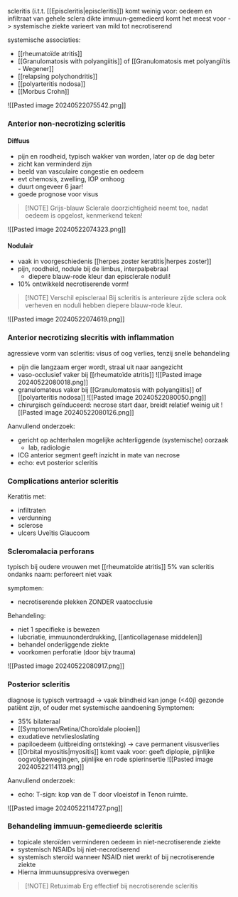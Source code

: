 scleritis (i.t.t. [[Episcleritis|episcleritis]]) komt weinig voor: oedeem en infiltraat van gehele sclera dikte
immuun-gemedieerd komt het meest voor -> systemische ziekte
varieert van mild tot necrotiserend

systemische associaties:
- [[rheumatoïde atritis]]
- [[Granulomatosis with polyangiitis]] of [[Granulomatosis met polyangiïtis - Wegener]]
- [[relapsing polychondritis]]
- [[polyarteritis nodosa]] 
- [[Morbus Crohn]] 

![[Pasted image 20240522075542.png]]
### Anterior non-necrotizing scleritis
#### Diffuus
- pijn en roodheid, typisch wakker van worden, later op de dag beter
- zicht kan verminderd zijn
- beeld van vasculaire congestie en oedeem
- evt chemosis, zwelling, IOP omhoog
- duurt ongeveer 6 jaar!
- goede prognose voor visus

> [!NOTE] Grijs-blauw
> Sclerale doorzichtigheid neemt toe, nadat oedeem is opgelost, kenmerkend teken!


![[Pasted image 20240522074323.png]]

#### Nodulair
- vaak in voorgeschiedenis [[herpes zoster keratitis|herpes zoster]] 
- pijn, roodheid, nodule bij de limbus, interpalpebraal
	- diepere blauw-rode kleur dan episclerale noduli!
- 10% ontwikkeld necrotiserende vorm!

> [!NOTE] Verschil episcleraal
> Bij scleritis is anterieure zijde sclera ook verheven en noduli hebben diepere blauw-rode kleur. 



![[Pasted image 20240522074619.png]]


### Anterior necrotizing slecritis with inflammation

agressieve vorm van scleritis: visus of oog verlies, tenzij snelle behandeling
- pijn die langzaam erger wordt, straal uit naar aangezicht
- vaso-occlusief vaker bij [[rheumatoïde atritis]] 
![[Pasted image 20240522080018.png]]
- granulomateus vaker bij [[Granulomatosis with polyangiitis]] of [[polyarteritis nodosa]] 
![[Pasted image 20240522080050.png]]
- chirurgisch geïnduceerd: necrose start daar, breidt relatief weinig uit
![[Pasted image 20240522080126.png]]

Aanvullend onderzoek:
- gericht op achterhalen mogelijke achterliggende (systemische) oorzaak
	- lab, radiologie
- ICG anterior segment geeft inzicht in mate van necrose
- echo: evt posterior scleritis

### Complications anterior scleritis

Keratitis met: 
- infiltraten
- verdunning
- sclerose
- ulcers
Uveïtis
Glaucoom

### Scleromalacia perforans
typisch bij oudere vrouwen met [[rheumatoïde atritis]]
5% van scleritis
ondanks naam: perforeert niet vaak

symptomen:
- necrotiserende plekken ZONDER vaatocclusie

Behandeling:
- niet 1 specifieke is bewezen
- lubcriatie, immuunonderdrukking, [[anticollagenase middelen]] 
- behandel onderliggende ziekte
- voorkomen perforatie (door bijv trauma)

![[Pasted image 20240522080917.png]]

### Posterior scleritis 

diagnose is typisch vertraagd -> vaak blindheid
kan jonge (<40j) gezonde patiënt zijn, of ouder met systemische aandoening
Symptomen:
- 35% bilateraal
- [[Symptomen/Retina/Choroïdale plooien]] 
- exudatieve netvliesloslating
- papiloedeem (uitbreiding ontsteking) -> cave permanent visusverlies
- [[Orbital myositis|myositis]] komt vaak voor: geeft diplopie, pijnlijke oogvolgbewegingen, pijnlijke en rode spierinsertie
![[Pasted image 20240522114113.png]]

Aanvullend onderzoek:
- echo: T-sign: kop van de T door vloeistof in Tenon ruimte.

![[Pasted image 20240522114727.png]]

### Behandeling immuun-gemedieerde scleritis
- topicale steroïden verminderen oedeem in niet-necrotiserende ziekte
- systemisch NSAIDs bij niet-necrotiserend
- systemisch steroïd wanneer NSAID niet werkt of bij necrotiserende ziekte
- Hierna immuunsuppresiva overwegen

> [!NOTE] Retuximab
> Erg effectief bij necrotiserende scleritis


